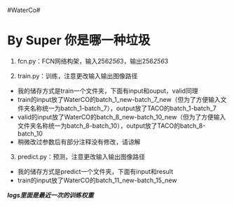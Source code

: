 #WaterCo#

# By Super 你是哪一种垃圾 #


1. fcn.py：FCN网络构架，输入256*256*3，输出256*256*3

2. train.py：训练，注意更改输入输出图像路径
+ 我的储存方式是train一个文件夹，下面有input和ouput，valid同理
+ train的input放了WaterCO的batch_1_new-batch_7_new（但为了方便输入文件夹名称统一为batch_1-batch_7），output放了TACO的batch_1-batch_7
+ valid的input放了WaterCO的batch_8_new-batch_10_new（但为了方便输入文件夹名称统一为batch_8-batch_10），output放了TACO的batch_8-batch_10
+ 稍微改过参数后有部分注释没有修改，请谅解

3. predict.py：预测，注意更改输入输出图像路径
+ 我的储存方式是predict一个文件夹，下面有input和result
+ train的input放了WaterCO的batch_11_new-batch_15_new

***logs里面是最近一次的训练权重***
